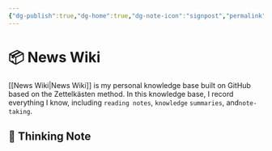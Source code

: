 ```yaml
---
{"dg-publish":true,"dg-home":true,"dg-note-icon":"signpost","permalink":"/jopus-news/","tags":["gardenEntry"],"dgPassFrontmatter":true,"noteIcon":"signpost","created":"","updated":""}
---
```



# 📦 News Wiki 

[[News Wiki\|News Wiki]] is my personal knowledge base built on GitHub based on the Zettelkästen method. In this knowledge base, I record everything I know, including `reading notes`, `knowledge` `summaries`, and`note-taking`.

## 📒 Thinking Note




